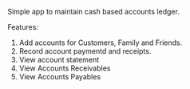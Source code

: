 Simple app to maintain cash based accounts ledger.

Features:
1. Add accounts for Customers, Family and Friends.
2. Record account paymentd and receipts.
3. View account statement
4. View Accounts Receivables
5. View Accounts Payables
